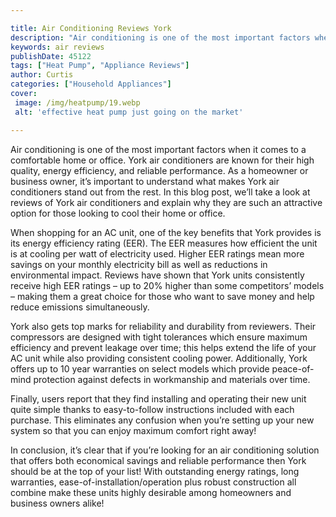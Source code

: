 ```yaml
---

title: Air Conditioning Reviews York
description: "Air conditioning is one of the most important factors when it comes to a comfortable home or office. York air conditioners are kno...you wont regret reading on"
keywords: air reviews
publishDate: 45122
tags: ["Heat Pump", "Appliance Reviews"]
author: Curtis
categories: ["Household Appliances"]
cover: 
 image: /img/heatpump/19.webp
 alt: 'effective heat pump just going on the market'

---
```


Air conditioning is one of the most important factors when it comes to a comfortable home or office. York air conditioners are known for their high quality, energy efficiency, and reliable performance. As a homeowner or business owner, it’s important to understand what makes York air conditioners stand out from the rest. In this blog post, we’ll take a look at reviews of York air conditioners and explain why they are such an attractive option for those looking to cool their home or office.

When shopping for an AC unit, one of the key benefits that York provides is its energy efficiency rating (EER). The EER measures how efficient the unit is at cooling per watt of electricity used. Higher EER ratings mean more savings on your monthly electricity bill as well as reductions in environmental impact. Reviews have shown that York units consistently receive high EER ratings – up to 20% higher than some competitors’ models – making them a great choice for those who want to save money and help reduce emissions simultaneously.

York also gets top marks for reliability and durability from reviewers. Their compressors are designed with tight tolerances which ensure maximum efficiency and prevent leakage over time; this helps extend the life of your AC unit while also providing consistent cooling power. Additionally, York offers up to 10 year warranties on select models which provide peace-of-mind protection against defects in workmanship and materials over time.

Finally, users report that they find installing and operating their new unit quite simple thanks to easy-to-follow instructions included with each purchase. This eliminates any confusion when you’re setting up your new system so that you can enjoy maximum comfort right away! 

In conclusion, it’s clear that if you’re looking for an air conditioning solution that offers both economical savings and reliable performance then York should be at the top of your list! With outstanding energy ratings, long warranties, ease-of-installation/operation plus robust construction all combine make these units highly desirable among homeowners and business owners alike!
